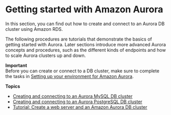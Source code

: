 # Getting started with Amazon Aurora<a name="CHAP_GettingStartedAurora"></a>

In this section, you can find out how to create and connect to an Aurora DB cluster using Amazon RDS\. 

The following procedures are tutorials that demonstrate the basics of getting started with Aurora\. Later sections introduce more advanced Aurora concepts and procedures, such as the different kinds of endpoints and how to scale Aurora clusters up and down\. 



**Important**  
Before you can create or connect to a DB cluster, make sure to complete the tasks in [Setting up your environment for Amazon Aurora](CHAP_SettingUp_Aurora.md)\.

**Topics**
+ [Creating and connecting to an Aurora MySQL DB cluster](CHAP_GettingStartedAurora.CreatingConnecting.Aurora.md)
+ [Creating and connecting to an Aurora PostgreSQL DB cluster](CHAP_GettingStartedAurora.CreatingConnecting.AuroraPostgreSQL.md)
+ [Tutorial: Create a web server and an Amazon Aurora DB cluster](TUT_WebAppWithRDS.md)